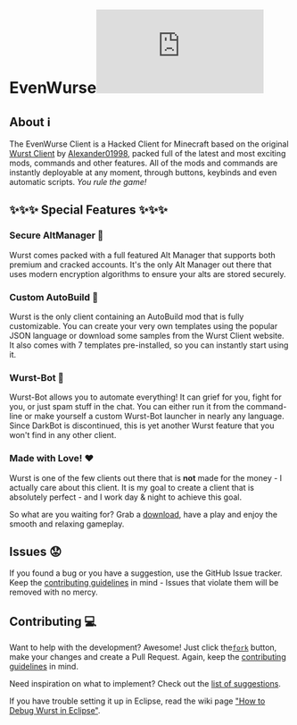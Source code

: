 # EvenWurse![](https://ga-beacon.appspot.com/UA-52838431-1/GitHub/README.md?pixel)

<!--[![downloads](https://drive.google.com/uc?id=0B2YeSS9tm5zLMF9NWjNZYnNqSTA)](https://download.wurst-client.tk/)
[![latest release](https://img.shields.io/github/release/Wurst-Imperium/Wurst-Client.svg?label=latest%20release)](https://github.com/Wurst-Imperium/Wurst-Client/releases/latest)  
[![mods](https://img.shields.io/badge/mods-95+-brightgreen.svg)](#)
[![commands](https://img.shields.io/badge/commands-35+-brightgreen.svg)](#)
[![hot, fresh & sexy](https://img.shields.io/badge/hot,%20fresh%20&%20sexy-100%-ff69e3.svg)](http://wizardhax.com/wurst)  
[![](https://img.shields.io/github/license/Wurst-Imperium/Wurst-Client.svg)](https://github.com/Wurst-Imperium/Wurst-Client/blob/master/LICENSE)
[![analytics](https://img.shields.io/badge/analytics-GA-blue.svg)](https://github.com/igrigorik/ga-beacon)-->

## About :information_source:
The EvenWurse Client is a Hacked Client for Minecraft based on the original [Wurst Client](https://github.com/Wurst-Imperium/Wurst-Client) by [Alexander01998](https://github.com/Alexander01998), packed full of the latest and most exciting mods, commands and other features. All of the mods and commands are instantly deployable at any moment, through buttons, keybinds and even automatic scripts. *You rule the game!*

## :sparkles::sparkles::sparkles: Special Features :sparkles::sparkles::sparkles:
### Secure AltManager :closed_lock_with_key:
Wurst comes packed with a full featured Alt Manager that supports both premium and cracked accounts. It's the only Alt Manager out there that uses modern encryption algorithms to ensure your alts are stored securely.

### Custom AutoBuild :construction:
Wurst is the only client containing an AutoBuild mod that is fully customizable. You can create your very own templates using the popular JSON language or download some samples from the Wurst Client website. It also comes with 7 templates pre-installed, so you can instantly start using it.

### Wurst-Bot :floppy_disk:
Wurst-Bot allows you to automate everything! It can grief for you, fight for you, or just spam stuff in the chat. You can either run it from the command-line or make yourself a custom Wurst-Bot launcher in nearly any language. Since DarkBot is discontinued, this is yet another Wurst feature that you won't find in any other client.

### Made with Love! :heart:
Wurst is one of the few clients out there that is **not** made for the money - I actually care about this client. It is my goal to create a client that is absolutely perfect - and I work day & night to achieve this goal.

So what are you waiting for? Grab a [download](https://download.wurst-client.tk/), have a play and enjoy the smooth and relaxing gameplay.

## Issues :worried:
If you found a bug or you have a suggestion, use the GitHub Issue tracker. Keep the [contributing guidelines](/CONTRIBUTING.md) in mind - Issues that violate them will be removed with no mercy.

## Contributing :computer:
Want to help with the development? Awesome! Just click the[`fork`](https://github.com/Wurst-Imperium/Wurst-Client/fork) button, make your changes and create a Pull Request. Again, keep the [contributing guidelines](/CONTRIBUTING.md) in mind.

Need inspiration on what to implement? Check out the [list of suggestions](https://github.com/Wurst-Imperium/Wurst-Client/issues?q=is%3Aopen+label%3Aaccepted+label%3Aenhancement).

If you have trouble setting it up in Eclipse, read the wiki page ["How to Debug Wurst in Eclipse"](https://www.wurst-client.tk/wiki/Tutorials/How-to-Debug-Wurst-In-Eclipse/).

